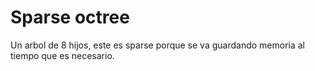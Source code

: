 # Sparse octree

Un arbol de 8 hijos, este es sparse porque se va guardando memoria al tiempo que es necesario.
